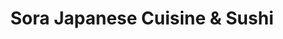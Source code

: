 ---
layout: place
title: "Sora Japanese Cuisine & Sushi"
permalink: /new-jersey/newark/sora-japanese-cuisine-sushi.html
stateAbbr: NJ
stateName: New Jersey
cityName: Newark
seo:
  name: "Sora Japanese Cuisine & Sushi"
  type: Restaurant
  links: null
description: "Sora Japanese Cuisine & Sushi serves delicious sushi in Newark, New Jersey. Try fresh Japanese dishes for a great dining experience. "
place_id: ChIJk4gApe9SwokRIeNeVPo-z98
photos:
  - name: >-
      places/ChIJk4gApe9SwokRIeNeVPo-z98/photos/AeeoHcL5Jh9qlUdCwSvtNnap3blVssd3X8Sf-eq836J7NlboTicaAjLq2zZ1Q2siPg8AheKuqGbH8qtnBwBk8h-UIs_jsS07O-d8d2UwAZlAD14xvI3TBbbZrVWU5DRB5BwNuy0XINnKYabZQaCMscHieSWLATqVaODyLL3WzWmy0Q-wByJM1RCjijBpofE4L2NabLV8XJSGk1uI-HCIgJchyxDOvGzmSoTVWUhvahgnjM-pQoWrEjIlbmHViG2N8N6_QzucuKBV4jrAJ4i28Os44Ovp7MfdcDCdvnJas1EzmTs4d1DjcUv7X0IeR6VK61zVVkBP4u6E77emlECL12Soo99GDQfFMxOXi8GcCOHiOkW5KuRd9HY3NwGth5ROmtpMOfUOUhXq6PDj16BW25T7Xyc-RE_2aIBMI2p-hJ7ReuZHnsw
    widthPx: 2404
    heightPx: 1519
    authorAttributions:
      - displayName: Carlos Pardo
        uri: https://maps.google.com/maps/contrib/110537842857971365128
        photoUri: >-
          https://lh3.googleusercontent.com/a/ACg8ocJce33Oc6bkPHwMkmou4Y7EhspBHCfSy5ypubvAR5b5Mo1Wyg=s100-p-k-no-mo
    flagContentUri: >-
      https://www.google.com/local/imagery/report/?cb_client=maps_api_places.places_api&image_key=!1e10!2sCIHM0ogKEICAgIDTt8r7-gE&hl=en-US
    googleMapsUri: >-
      https://www.google.com/maps/place//data=!3m4!1e2!3m2!1sCIHM0ogKEICAgIDTt8r7-gE!2e10!4m2!3m1!1s0x89c252efa5008893:0xdfcf3efa545ee321
  - name: >-
      places/ChIJk4gApe9SwokRIeNeVPo-z98/photos/AeeoHcLGpoJmI3_7gy6ag25CJVeBJ5XGGFCULM1zEdc8lDD52jLH_Kh__bQgrvOH3XqsGpeN6ijXFzky5tDblQPZMDObBFX2uQhrCTGRx1cXr4xmG9hI98EK3dbFk20OU7BTrvBAttHtoE7kBaZsJaUIMI9RN71S7zH9ixHs4zpbUSr3UlRJMEEjIw65Pt5j8uI3PmztndlWMuhMfOO9N6wPXe0ymk9MOYxmujO-rU-uPLn_rd9JByo9vSvvFcqQR6q2LI5HrGmRvfJJVOdrx19z7o3wDyKY5J39h8apNMvkr3-jLkKpubUNpkwNIZRQ2H3ZmyUoNYnZIedWXfQ7_Uf3A6mbWvsf00uP7-UlQKe54OsSRaaouMH3z-21JX5bqIiLM1LPBMbWbxUarPqBYm9Jtd1brrjgQ1Dg0JILj7ngMPQ
    widthPx: 4030
    heightPx: 2492
    authorAttributions:
      - displayName: a husen (ahusen)
        uri: https://maps.google.com/maps/contrib/103253571590544543036
        photoUri: >-
          https://lh3.googleusercontent.com/a/ACg8ocL0jrs_P4n9l1sBHCuftkRV1vAieZmfNmwsWceLueyCdTnofjQ=s100-p-k-no-mo
    flagContentUri: >-
      https://www.google.com/local/imagery/report/?cb_client=maps_api_places.places_api&image_key=!1e10!2sCIHM0ogKEICAgICh9Pa7eQ&hl=en-US
    googleMapsUri: >-
      https://www.google.com/maps/place//data=!3m4!1e2!3m2!1sCIHM0ogKEICAgICh9Pa7eQ!2e10!4m2!3m1!1s0x89c252efa5008893:0xdfcf3efa545ee321
  - name: >-
      places/ChIJk4gApe9SwokRIeNeVPo-z98/photos/AeeoHcKNSErDPzEStOTkqIGpXEygjfIKLgHva-XeyIyBZm1ccdIGuqVVd3jRJ3lE91F9kLzAAfE4ULjbWRQ0jdd3Kf-A9G54bc_rbPoaZBrs_eKadtvXkASK9Tnt80XI7h0xHaP_gobeK3kQXpdw9BtrtmvU8YY9215DfV2HZI8nQ2pDLLHisbm-BCYRdDljGGZM9Ema8Z7PTTyrsdLliIb0b9n7dijVOk4-N6NJMnCX9MtIViOfDdLJ21SfJJ5IhrWKFJdTPfv2DyHdZT5l1u_6zKZCyUKFn2fOArGn087lwpVmziD9PZXG0m3hiiyoxE62ey_xne2HFl1JOSzlyJd6yTO5O-_mNvZiSiy62ls1aJKRChvixwXGuP10N__K4BKyD7jUCfa_a8qrYa2Xqxftw6oodGn9YdUdr-PZt4cHo7_x8HDRzu36LQ1v7DhxmTDS
    widthPx: 4000
    heightPx: 3000
    authorAttributions:
      - displayName: Andriy Yesypenko
        uri: https://maps.google.com/maps/contrib/101136413227835697104
        photoUri: >-
          https://lh3.googleusercontent.com/a-/ALV-UjV1mVy0lVFHzGxHY0FTpd2-7EEG0MxIuISbMZS4H_hQ68y0YiY=s100-p-k-no-mo
    flagContentUri: >-
      https://www.google.com/local/imagery/report/?cb_client=maps_api_places.places_api&image_key=!1e10!2sCIABIhAA3jqzqyJDJ2e_bDAAA1sN&hl=en-US
    googleMapsUri: >-
      https://www.google.com/maps/place//data=!3m4!1e2!3m2!1sCIABIhAA3jqzqyJDJ2e_bDAAA1sN!2e10!4m2!3m1!1s0x89c252efa5008893:0xdfcf3efa545ee321
  - name: >-
      places/ChIJk4gApe9SwokRIeNeVPo-z98/photos/AeeoHcKj61SliugqXuvmhAfjXH60UZEW53_MySJ6gICxv8eefMf5aNyJ0O4mRebclLsa-idmEX7op8HXm6LycwRgHmDWT_uJlAvbH8TYA50514-ck1WY4rbY_5bTRiT8-wDclRKh64QaX1of-UvXkFyZ-qGIk-WQ5weihCbkp6MSz9hL2ehERQ6A4uerHzo1mliaOpUvQ_xcCVyZbzTKwK1ZatKM3clKuZmw_tSmST55uY2NT8moE25rDA5PG4pf_cJgXercj9KMD_s5QxgUiKzkotEVMwJZBnVZ7cGU6RCLz6Kaq-FcaQfnKCAYH6UB5lx_Ii916MeaDUumdhZN8cswBiNpCv5V8N6XjTZf7mHUBYAm3SXK6CvV7_PRz7rEGiQ3_HuZGsMTQCEUsMOvm_nsQFio-MHxuVwjXfyxwGXKZOob1Q
    widthPx: 4032
    heightPx: 2268
    authorAttributions:
      - displayName: Addie Kern
        uri: https://maps.google.com/maps/contrib/117929868714980996762
        photoUri: >-
          https://lh3.googleusercontent.com/a-/ALV-UjUzpWamgCz5-KU1gF3bKOGCHqnI1DN7DqrNpcNttDs01G-tcrS50w=s100-p-k-no-mo
    flagContentUri: >-
      https://www.google.com/local/imagery/report/?cb_client=maps_api_places.places_api&image_key=!1e10!2sCIHM0ogKEICAgIDvs9jhGg&hl=en-US
    googleMapsUri: >-
      https://www.google.com/maps/place//data=!3m4!1e2!3m2!1sCIHM0ogKEICAgIDvs9jhGg!2e10!4m2!3m1!1s0x89c252efa5008893:0xdfcf3efa545ee321
  - name: >-
      places/ChIJk4gApe9SwokRIeNeVPo-z98/photos/AeeoHcKHD8GEoJufokqTNlQNoPNMJSEz-7RIIAhRo3DpXt_z4S2HaXOXNJTS9gFbgr8tqSjvADvy2yaG-rdP9CuLaOjvH68X_76GcK1ELgurbm7Zq8gLi6c8wYXQ7H5tTnYVO6AXYg-7fyeUAfbquvUYpiyk9B7U5C2x-QHHQaTRnO-JR7QhzILUrvvUzMaaZ7POxnRP1YTn_fTZ7FVa3bOwEpfx03zC-j36rjXYF9Unmkf5xYRzqPuSOl4mGfdfpfYAx-h6ZyyS_Svw8TwlwNOcrjSG-yQbG6L57U-Eoweifuqfdjfvyl1LgC3Iylk_lH9bWhVZ_DgmNJRr0B-M_utR3A-OlMjsBic5k2N0jE0YKD2pI1xMO4tZIyrcSKaubcrcbqiY-UD2gz-pTDXjntksWl9MLxmUEC23UH8viT6uuOH9_A
    widthPx: 4032
    heightPx: 3024
    authorAttributions:
      - displayName: qi li
        uri: https://maps.google.com/maps/contrib/107455657368474012876
        photoUri: >-
          https://lh3.googleusercontent.com/a/ACg8ocLEeMPa77r1jD18edUYejlUBNzqIWLKFkEVdFehZW5n909hTg=s100-p-k-no-mo
    flagContentUri: >-
      https://www.google.com/local/imagery/report/?cb_client=maps_api_places.places_api&image_key=!1e10!2sCIHM0ogKEICAgIDPvrT-TA&hl=en-US
    googleMapsUri: >-
      https://www.google.com/maps/place//data=!3m4!1e2!3m2!1sCIHM0ogKEICAgIDPvrT-TA!2e10!4m2!3m1!1s0x89c252efa5008893:0xdfcf3efa545ee321
  - name: >-
      places/ChIJk4gApe9SwokRIeNeVPo-z98/photos/AeeoHcKntf7Wmo8BHke_J78MBU4Qe4WXb95XK-BbLpl4knfvnUUIte-fI8yYMIcirZqXu2199_Kmod8l5FOLSk4GevnosnFmtDMhLVqHiuhbOqA0L-8UCDMY4UBxNVREOryff_1ahNuzY23ON-FoY3jsi1gpvHHvjuBlUO2pksZiIr--rbdvR77wnMof8jb4XpdO7oHYwq-QzaczjQUDyEK8HbAATYjMyFRRVg6G8GsV-fGeMLwAPccozJ3SEU5NHBGl3SsfBpEAKom93TUkIsRPxFRNkbQldl4f7QCrxwW8in2B_Bx6sT7S2kmWIGrlF54oPLUQJou5dhtEELOwffb-jTNIZ-r_4iBFFDJxEHc0u3X0hkEdlTl3OJTzD_ELhyaxOU1SBPQgM3KGesv9HyvF0_-oIbMvpuOAfFHEuW3RxkQNC60
    widthPx: 3000
    heightPx: 4000
    authorAttributions:
      - displayName: Praneeth W
        uri: https://maps.google.com/maps/contrib/105257415050949483242
        photoUri: >-
          https://lh3.googleusercontent.com/a-/ALV-UjXkWi-BicauHRaQq5oVdidNRNRDNH5ouZvfgx-DsDMnk9-JbKe2=s100-p-k-no-mo
    flagContentUri: >-
      https://www.google.com/local/imagery/report/?cb_client=maps_api_places.places_api&image_key=!1e10!2sCIHM0ogKEICAgIDZmd2_tAE&hl=en-US
    googleMapsUri: >-
      https://www.google.com/maps/place//data=!3m4!1e2!3m2!1sCIHM0ogKEICAgIDZmd2_tAE!2e10!4m2!3m1!1s0x89c252efa5008893:0xdfcf3efa545ee321
  - name: >-
      places/ChIJk4gApe9SwokRIeNeVPo-z98/photos/AeeoHcIqYG4vmZdcLQV_x10KKtJ3Qni4cH9PZ20pUHA9sK2L5EkIMQci7DTc8_lsnyjdENF1L_BuX7mxs5AOrAvnZBkMw0bXKNieBk08tXnJD0GyoBxOEW6nQzHYtGGT7fBdQ-vdNWFJrWAbpcr_K0dHp1aTaANcd4g9fFgPs-fXNlg-_OGNMBaAF_Q12mtDsLVXDmrJFvh_Co3QnsJPIE3r8uCPdGArT31QRA2nxCHlUG52Uepgeb4fkwmTYN3cWebzQqa6U5IPWy6rFnAtMG8UsM7Yw0pWv19jaE-GX_iELHWBu6sPexLKwof3X38_uQLRmIjyssGrgsCa8EcJ0vc4mfGzc-1LRA9A1hQIgNbAzDV31b9H5wiT82EwzVseHiK19lRxts6KuqqY9T0i5dvcXaVQVhgFb7xYOo0WcVg
    widthPx: 4800
    heightPx: 3200
    authorAttributions:
      - displayName: Robert Young
        uri: https://maps.google.com/maps/contrib/104518349862350815960
        photoUri: >-
          https://lh3.googleusercontent.com/a-/ALV-UjXjfWCRNUbzSiHv0LKF-FQ0HOvS0oqz3JsUotoDta0tP-VH_mEX=s100-p-k-no-mo
    flagContentUri: >-
      https://www.google.com/local/imagery/report/?cb_client=maps_api_places.places_api&image_key=!1e10!2sCIHM0ogKEICAgID29pAK&hl=en-US
    googleMapsUri: >-
      https://www.google.com/maps/place//data=!3m4!1e2!3m2!1sCIHM0ogKEICAgID29pAK!2e10!4m2!3m1!1s0x89c252efa5008893:0xdfcf3efa545ee321
  - name: >-
      places/ChIJk4gApe9SwokRIeNeVPo-z98/photos/AeeoHcKLPk6RWvxFVOEYdjtTifOrZ534maCleixu4dbUIOURnmYHVA6VelD-iYBL_PHvpJSZQDdoQqv6Ohb9bU4Wltw9DY-VYLhILQwHI7GJ8X7Nqb3pUlwz5Vs8lrBcGXhoGEI3GV8NDlbEwFjtKjMOq1dfWHgJSJeKPYo0NQzHW-d1he8mH3lhqfuVeWg_MC6MIx2-UL0b8xBNRESX-jQyd2_JM2IHjhkBuuA98MXvkig2ZwcNXYwTH2APoQxv5mJOaVAC9viQ3Fob-nu5jQRE-KyuvGQjGBkhMWqiFH__GRdsWObAQScFeHiQmBLDnZWOnLFjoQMXPU-BAK_1rbmqid2CeWjbkbCq1xvMAakN3-caYkWZeLPI5NIpMmOiCVpxrYE1VHGYDLbmo8XTqFL_s-iurYa6E9a0ZF6Hyoj5nex3NA
    widthPx: 3024
    heightPx: 4032
    authorAttributions:
      - displayName: Elizabeth Braun
        uri: https://maps.google.com/maps/contrib/101271858366425466326
        photoUri: >-
          https://lh3.googleusercontent.com/a-/ALV-UjVrYRlffZlgqbvMKWcQxL6w2fRcXn6fpM4lxKnJMxo_InRZVLvA=s100-p-k-no-mo
    flagContentUri: >-
      https://www.google.com/local/imagery/report/?cb_client=maps_api_places.places_api&image_key=!1e10!2sCIHM0ogKEICAgICloOvXeQ&hl=en-US
    googleMapsUri: >-
      https://www.google.com/maps/place//data=!3m4!1e2!3m2!1sCIHM0ogKEICAgICloOvXeQ!2e10!4m2!3m1!1s0x89c252efa5008893:0xdfcf3efa545ee321
  - name: >-
      places/ChIJk4gApe9SwokRIeNeVPo-z98/photos/AeeoHcKaF4CrI3KnGznAc_WNwkKFv83sXklT585RXNIHAErLX-2xDmLuVfTNIRl4u6Bvg-GlWZZHZuj9bs_-RbSBozBDQ3ceqH0-U0Lz3RzJ7EOkNVaur4ekwmqFaMLxcoCyP_jGHb_C-pq_9Jhy0V1k7Dl8t3Rgr7eIf5b8LmrBoOnM6cw2esSzj2PFrNsOjp2ub03KW9TsorXkF8AJ49h0GbFdPlvdHFJU2zgrIv4kgLBUztOw3xSm6qIUalu50VwEpotkoQDJfystyrqTj9LIvADCx9L5cS3qCwf-iuX4EkU5k-zUErHG-Dc7LvB5b9k6kaF-LFtYA45tIdwWmV3yGil10vamRmuX798GxKxJ4p93p0Ag8wo6ezYm33MXNG4iUy_HoiseNHEVf0A8qHNTlUt6VODWidLJEgP5plNm2TQ
    widthPx: 4032
    heightPx: 2268
    authorAttributions:
      - displayName: Ken Sze
        uri: https://maps.google.com/maps/contrib/103910469945069543630
        photoUri: >-
          https://lh3.googleusercontent.com/a-/ALV-UjWJqwFOZprvTzsgaDJQbYIorF2eXSyLioqr-o7LQVzia2SnDzlIQQ=s100-p-k-no-mo
    flagContentUri: >-
      https://www.google.com/local/imagery/report/?cb_client=maps_api_places.places_api&image_key=!1e10!2sCIHM0ogKEICAgICssuP0YQ&hl=en-US
    googleMapsUri: >-
      https://www.google.com/maps/place//data=!3m4!1e2!3m2!1sCIHM0ogKEICAgICssuP0YQ!2e10!4m2!3m1!1s0x89c252efa5008893:0xdfcf3efa545ee321
  - name: >-
      places/ChIJk4gApe9SwokRIeNeVPo-z98/photos/AeeoHcIYX-5zmEfYT8NjV1qrwrp8HrQtUQn59AcBzcDPp9YJRQk1VCDerKeve_dBJFqOY4HTqL8DC_HjjfpKHRFAEniclI1aH7U65c3FHuCVQi-gZ1bkOM_wKlMRmJiZ0yOHOZCIh-muUHroxkyc-CcQnLxJ034fbq3TKyoFXl1Kr-JhheAlfedWvI3MYrLpbBJ8UxKsVvjaDjR0onCCdXO9YX6v9Hd38VPIYmsvq92a1yY99O_vzHiCdEAGGFzq_KstgNn3NdzMqAINK6O2HdVE6TS6_yiojOJrFX-yUxMfMA3yK4yJVY3qhv9QRFd8Pe87ZLaP5kj2YRH9EKpNSzdZNjxksWDvQ0Uq5D-aC2dhqK6apcw3v6hw8FcZir3MQXMDBd_c6pIYH15EjErSa2rYEyjREUJKPgH9SVJdCAy2HdLkJ5Gq
    widthPx: 4032
    heightPx: 3024
    authorAttributions:
      - displayName: Aticha Gabulon
        uri: https://maps.google.com/maps/contrib/101155828117393878691
        photoUri: >-
          https://lh3.googleusercontent.com/a-/ALV-UjU1hAfNM_7L81CmL7TeDQXJ-te-zsUUXpY67a-WSw64aewMKIij=s100-p-k-no-mo
    flagContentUri: >-
      https://www.google.com/local/imagery/report/?cb_client=maps_api_places.places_api&image_key=!1e10!2sCIHM0ogKEICAgICkuO_hvgE&hl=en-US
    googleMapsUri: >-
      https://www.google.com/maps/place//data=!3m4!1e2!3m2!1sCIHM0ogKEICAgICkuO_hvgE!2e10!4m2!3m1!1s0x89c252efa5008893:0xdfcf3efa545ee321
address: Terminal B, 3 Brewster Rd, Newark, NJ 07114, USA
street: Terminal B, 3 Brewster Rd
city: Newark
state: NJ
zip: '07114'
country: USA
neighborhood: null
latitude: '40.689000'
longitude: '-74.177342'
accessibility_options: null
business_status: OPERATIONAL
name: Sora Japanese Cuisine & Sushi
google_maps_links:
  directionsUri: >-
    https://www.google.com/maps/dir//''/data=!4m7!4m6!1m1!4e2!1m2!1m1!1s0x89c252efa5008893:0xdfcf3efa545ee321!3e0
  placeUri: https://maps.google.com/?cid=16127178035515286305
  writeAReviewUri: >-
    https://www.google.com/maps/place//data=!4m3!3m2!1s0x89c252efa5008893:0xdfcf3efa545ee321!12e1
  reviewsUri: >-
    https://www.google.com/maps/place//data=!4m4!3m3!1s0x89c252efa5008893:0xdfcf3efa545ee321!9m1!1b1
  photosUri: >-
    https://www.google.com/maps/place//data=!4m3!3m2!1s0x89c252efa5008893:0xdfcf3efa545ee321!10e5
primary_type: Sushi Restaurant
opening_hours:
  regular: null
  current: null
secondary_opening_hours:
  regular:
    weekdayDescriptions: null
    type: null
  current:
    weekdayDescriptions: null
    type: null
phone: null
price_level: null
price_range: null
rating: null
rating_count: 0
website: null
reviews: null
parking_options: null
payment_options: null
allow_dogs: null
curbside_pickup: null
delivery: null
dine_in: null
good_for_children: null
good_for_groups: null
good_for_sports: null
live_music: null
menu_for_children: null
outdoor_seating: null
reservable: null
restroom: null
serves_beer: null
serves_breakfast: null
serves_brunch: null
serves_cocktails: null
serves_coffee: null
serves_dinner: null
serves_dessert: null
serves_lunch: null
serves_vegetarian_food: null
serves_wine: null
takeout: null
summary: null

---